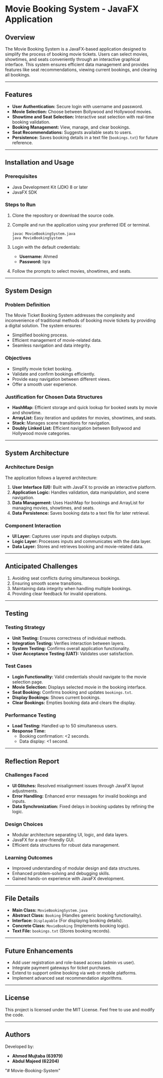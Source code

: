 # Movie Booking System - JavaFX Application

## Overview
The Movie Booking System is a JavaFX-based application designed to simplify the process of booking movie tickets. Users can select movies, showtimes, and seats conveniently through an interactive graphical interface. This system ensures efficient data management and provides features like seat recommendations, viewing current bookings, and clearing all bookings.

---

## Features
- **User Authentication:** Secure login with username and password.
- **Movie Selection:** Choose between Bollywood and Hollywood movies.
- **Showtime and Seat Selection:** Interactive seat selection with real-time booking validation.
- **Booking Management:** View, manage, and clear bookings.
- **Seat Recommendations:** Suggests available seats to users.
- **Persistence:** Saves booking details in a text file (`bookings.txt`) for future reference.

---

## Installation and Usage

### Prerequisites
- Java Development Kit (JDK) 8 or later
- JavaFX SDK

### Steps to Run
1. Clone the repository or download the source code.
2. Compile and run the application using your preferred IDE or terminal.
   ```
   javac MovieBookingSystem.java
   java MovieBookingSystem
   ```
3. Login with the default credentials:
   - **Username:** Ahmed
   - **Password:** Iqra

4. Follow the prompts to select movies, showtimes, and seats.

---

## System Design

### Problem Definition
The Movie Ticket Booking System addresses the complexity and inconvenience of traditional methods of booking movie tickets by providing a digital solution. The system ensures:
- Simplified booking process.
- Efficient management of movie-related data.
- Seamless navigation and data integrity.

### Objectives
- Simplify movie ticket booking.
- Validate and confirm bookings efficiently.
- Provide easy navigation between different views.
- Offer a smooth user experience.

### Justification for Chosen Data Structures
- **HashMap:** Efficient storage and quick lookup for booked seats by movie and showtime.
- **ArrayList:** Easy iteration and updates for movies, showtimes, and seats.
- **Stack:** Manages scene transitions for navigation.
- **Doubly Linked List:** Efficient navigation between Bollywood and Hollywood movie categories.

---

## System Architecture

### Architecture Design
The application follows a layered architecture:
1. **User Interface (UI):** Built with JavaFX to provide an interactive platform.
2. **Application Logic:** Handles validation, data manipulation, and scene navigation.
3. **Data Management:** Uses HashMap for bookings and ArrayList for managing movies, showtimes, and seats.
4. **Data Persistence:** Saves booking data to a text file for later retrieval.

### Component Interaction
- **UI Layer:** Captures user inputs and displays outputs.
- **Logic Layer:** Processes inputs and communicates with the data layer.
- **Data Layer:** Stores and retrieves booking and movie-related data.

---

## Anticipated Challenges
1. Avoiding seat conflicts during simultaneous bookings.
2. Ensuring smooth scene transitions.
3. Maintaining data integrity when handling multiple bookings.
4. Providing clear feedback for invalid operations.

---

## Testing

### Testing Strategy
- **Unit Testing:** Ensures correctness of individual methods.
- **Integration Testing:** Verifies interaction between layers.
- **System Testing:** Confirms overall application functionality.
- **User Acceptance Testing (UAT):** Validates user satisfaction.

### Test Cases
- **Login Functionality:** Valid credentials should navigate to the movie selection page.
- **Movie Selection:** Displays selected movie in the booking interface.
- **Seat Booking:** Confirms booking and updates `bookings.txt`.
- **Display Bookings:** Shows current bookings.
- **Clear Bookings:** Empties booking data and clears the display.

### Performance Testing
- **Load Testing:** Handled up to 50 simultaneous users.
- **Response Time:**
  - Booking confirmation: <2 seconds.
  - Data display: <1 second.

---

## Reflection Report

### Challenges Faced
- **UI Glitches:** Resolved misalignment issues through JavaFX layout adjustments.
- **Error Handling:** Enhanced error messages for invalid bookings and inputs.
- **Data Synchronization:** Fixed delays in booking updates by refining the logic.

### Design Choices
- Modular architecture separating UI, logic, and data layers.
- JavaFX for a user-friendly GUI.
- Efficient data structures for robust data management.

### Learning Outcomes
- Improved understanding of modular design and data structures.
- Enhanced problem-solving and debugging skills.
- Gained hands-on experience with JavaFX development.

---

## File Details
- **Main Class:** `MovieBookingSystem.java`
- **Abstract Class:** `Booking` (Handles generic booking functionality).
- **Interface:** `Displayable` (For displaying booking details).
- **Concrete Class:** `MovieBooking` (Implements booking logic).
- **Text File:** `bookings.txt` (Stores booking records).

---

## Future Enhancements
- Add user registration and role-based access (admin vs user).
- Integrate payment gateways for ticket purchases.
- Extend to support online booking via web or mobile platforms.
- Implement advanced seat recommendation algorithms.

---

## License
This project is licensed under the MIT License. Feel free to use and modify the code.

---

## Authors
Developed by:
- **Ahmed Mujtaba (63979)**
- **Abdul Majeed (62204)**

"# Movie-Booking-System" 
